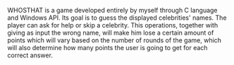 WHOSTHAT is a game developed entirely by myself through C language and Windows API. Its goal is to guess the displayed celebrities' names. 
The player can ask for help or skip a celebrity. This operations, together with giving as input the wrong name, will make him lose a certain amount of points
which will vary based on the number of rounds of the game, which will also determine how many points the user is going to get for each correct answer. 
